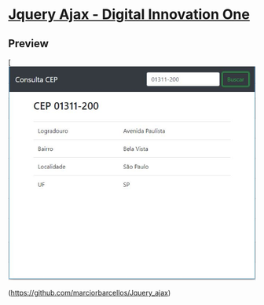# [Jquery Ajax - Digital Innovation One](https://github.com/marciorbarcellos/Jquery_ajax)

## Preview

[![Jquery ajax Preview](https://github.com/marciorbarcellos/Jquery_ajax/blob/master/CEP.jpg)


(https://github.com/marciorbarcellos/Jquery_ajax)



